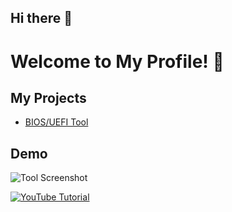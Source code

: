 ## Hi there 👋

<!--
**Nur-m2r5r/Nur-m2r5r** is a ✨ _special_ ✨ repository because its `README.md` (this file) appears on your GitHub profile.

Here are some ideas to get you started:

- 🔭 I’m currently working on ...
- 🌱 I’m currently learning ...
- 👯 I’m looking to collaborate on ...
- 🤔 I’m looking for help with ...
- 💬 Ask me about ...
- 📫 How to reach me: ...
- 😄 Pronouns: ...
- ⚡ Fun fact: ...
-->
# Welcome to My Profile! 🚀

## My Projects
- [BIOS/UEFI Tool](https://github.com/Nur_234m3/dir)

## Demo
![Tool Screenshot](https://github.com/Nur_234m3/dir/blob/main/screenshot.png?raw=true)

[![YouTube Tutorial](https://img.youtube.com/vi/dQw4w9WgXcQ/0.jpg)](https://www.youtube.com/watch?v=dQw4w9WgXcQ)
